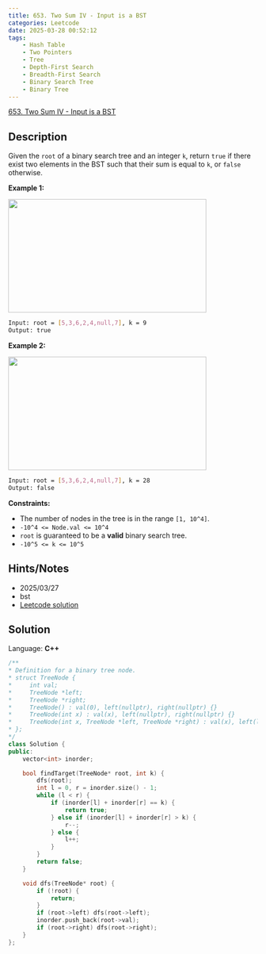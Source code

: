 ```yaml
---
title: 653. Two Sum IV - Input is a BST
categories: Leetcode
date: 2025-03-28 00:52:12
tags:
    - Hash Table
    - Two Pointers
    - Tree
    - Depth-First Search
    - Breadth-First Search
    - Binary Search Tree
    - Binary Tree
---
```


[653. Two Sum IV - Input is a BST](https://leetcode.com/problems/two-sum-iv-input-is-a-bst/description/?envType=company&envId=microsoft&favoriteSlug=microsoft-thirty-days)

## Description

Given the `root` of a binary search tree and an integer `k`, return `true` if there exist two elements in the BST such that their sum is equal to `k`, or `false` otherwise.

**Example 1:**

<img alt="" src="https://assets.leetcode.com/uploads/2020/09/21/sum_tree_1.jpg" style="width: 400px; height: 229px;">

```bash
Input: root = [5,3,6,2,4,null,7], k = 9
Output: true
```

**Example 2:**

<img alt="" src="https://assets.leetcode.com/uploads/2020/09/21/sum_tree_2.jpg" style="width: 400px; height: 229px;">

```bash
Input: root = [5,3,6,2,4,null,7], k = 28
Output: false
```

**Constraints:**

- The number of nodes in the tree is in the range `[1, 10^4]`.
- `-10^4 <= Node.val <= 10^4`
- `root` is guaranteed to be a **valid**  binary search tree.
- `-10^5 <= k <= 10^5`

## Hints/Notes

- 2025/03/27
- bst
- [Leetcode solution](https://leetcode.com/problems/two-sum-iv-input-is-a-bst/editorial/?envType=company&envId=microsoft&favoriteSlug=microsoft-thirty-days)

## Solution

Language: **C++**

```C++
/**
* Definition for a binary tree node.
* struct TreeNode {
*     int val;
*     TreeNode *left;
*     TreeNode *right;
*     TreeNode() : val(0), left(nullptr), right(nullptr) {}
*     TreeNode(int x) : val(x), left(nullptr), right(nullptr) {}
*     TreeNode(int x, TreeNode *left, TreeNode *right) : val(x), left(left), right(right) {}
* };
*/
class Solution {
public:
    vector<int> inorder;

    bool findTarget(TreeNode* root, int k) {
        dfs(root);
        int l = 0, r = inorder.size() - 1;
        while (l < r) {
            if (inorder[l] + inorder[r] == k) {
                return true;
            } else if (inorder[l] + inorder[r] > k) {
                r--;
            } else {
                l++;
            }
        }
        return false;
    }

    void dfs(TreeNode* root) {
        if (!root) {
            return;
        }
        if (root->left) dfs(root->left);
        inorder.push_back(root->val);
        if (root->right) dfs(root->right);
    }
};
```
